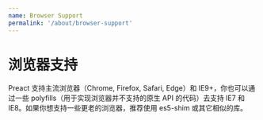 ```yaml
---
name: Browser Support
permalink: '/about/browser-support'
---
```


# 浏览器支持

Preact 支持主流浏览器（Chrome, Firefox, Safari, Edge）和 IE9+，你也可以通过一些 polyfills（用于实现浏览器并不支持的原生 API 的代码）去支持 IE7 和 IE8。如果你想支持一些更老的浏览器，推荐使用 es5-shim 或其它相似的库。
